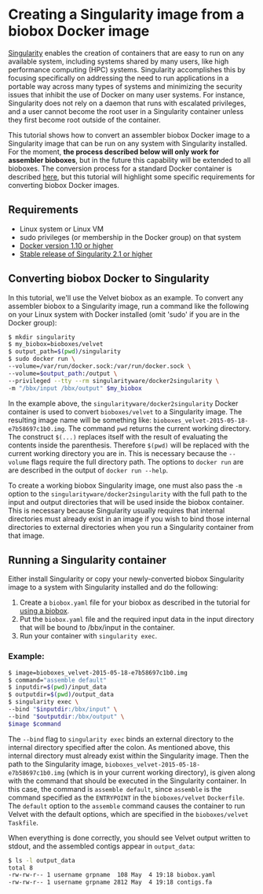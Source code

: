 # Creating a Singularity image from a biobox Docker image

[Singularity] enables the creation of containers that are easy to run
on any available system, including systems shared by many users, like
high performance computing (HPC) systems. Singularity accomplishes
this by focusing specifically on addressing the need to run
applications in a portable way across many types of systems and
minimizing the security issues that inhibit the use of Docker on many
user systems. For instance, Singularity does not rely on a daemon that
runs with escalated privileges, and a user cannot become the root user
in a Singularity container unless they first become root outside of
the container.

This tutorial shows how to convert an assembler biobox Docker image to
a Singularity image that can be run on any system with Singularity
installed. For the moment, **the process described below will only
work for assembler bioboxes**, but in the future this capability will
be extended to all bioboxes. The conversion process for a standard
Docker container is described [here][docker2singularity], but this
tutorial will highlight some specific requirements for converting
biobox Docker images.

## Requirements
+ Linux system or Linux VM
+ sudo privileges (or membership in the Docker group) on that system
+ [Docker version 1.10 or higher]
+ [Stable release of Singularity 2.1 or higher]

## Converting biobox Docker to Singularity
In this tutorial, we'll use the Velvet biobox as an example. To
convert any assembler biobox to a Singularity image, run a command
like the following on your Linux system with Docker installed (omit
'sudo' if you are in the Docker group):

~~~ bash
$ mkdir singularity
$ my_biobox=bioboxes/velvet
$ output_path=$(pwd)/singularity
$ sudo docker run \
--volume=/var/run/docker.sock:/var/run/docker.sock \
--volume=$output_path:/output \
--privileged --tty --rm singularityware/docker2singularity \
-m "/bbx/input /bbx/output" $my_biobox
~~~

In the example above, the `singularityware/docker2singularity` Docker
container is used to convert `bioboxes/velvet` to a Singularity
image. The resulting image name will be something like:
`bioboxes_velvet-2015-05-18-e7b58697c1b0.img`. The command `pwd`
returns the current working directory. The construct `$(...)` replaces
itself with the result of evaluating the contents inside the
parenthesis. Therefore `$(pwd)` will be replaced with the current
working directory you are in. This is necessary because the `--volume`
flags require the full directory path. The options to `docker run` are
are described in the output of `docker run --help`.

To create a working biobox Singularity image, one must also pass the
`-m` option to the `singularityware/docker2singularity` with the full
path to the input and output directories that will be used inside the
biobox container. This is necessary because Singularity usually
requires that internal directories must already exist in an image if
you wish to bind those internal directories to external directories
when you run a Singularity container from that image.

## Running a Singularity container
Either install Singularity or copy your newly-converted biobox
Singularity image to a system with Singularity installed and do the
following:

1. Create a `biobox.yaml` file for your biobox as described in the tutorial for
[using a biobox].
2. Put the `biobox.yaml` file and the required input data in the input directory
that will be bound to /bbx/input in the container.
3. Run your container with `singularity exec`.

### Example:
~~~bash
$ image=bioboxes_velvet-2015-05-18-e7b58697c1b0.img
$ command="assemble default"
$ inputdir=$(pwd)/input_data
$ outputdir=$(pwd)/output_data
$ singularity exec \
--bind "$inputdir:/bbx/input" \
--bind "$outputdir:/bbx/output" \
$image $command
~~~

The `--bind` flag to `singularity exec` binds an external directory to
the internal directory specified after the colon. As mentioned above,
this internal directory must already exist within the Singularity
image. Then the path to the Singularity image,
`bioboxes_velvet-2015-05-18-e7b58697c1b0.img` (which is in your
current working directory), is given along with the command that
should be executed in the Singularity container. In this case, the
command is `assemble default`, since `assemble` is the command
specified as the `ENTRYPOINT` in the `bioboxes/velvet`
`Dockerfile`. The `default` option to the `assemble` command causes
the container to run Velvet with the default options, which are
specified in the `bioboxes/velvet` `Taskfile`.

When everything is done correctly, you should see Velvet output
written to stdout, and the assembled contigs appear in
`output_data`:

~~~bash
$ ls -l output_data
total 8
-rw-rw-r-- 1 username grpname  108 May  4 19:18 biobox.yaml
-rw-rw-r-- 1 username grpname 2812 May  4 19:18 contigs.fa
~~~

[Singularity]: http://singularity.lbl.gov
[using a biobox]: http://bioboxes.org/docs/using-a-biobox/
[docker2singularity]: https://github.com/singularityware/docker2singularity
[Docker version 1.10 or higher]:
https://docs.docker.com/engine/installation/#supported-platforms
[Stable release of Singularity 2.1 or higher]:
http://singularity.lbl.gov/install-linux
